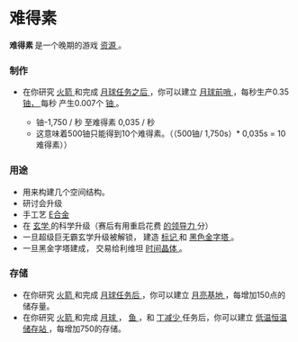 # 难得素
  <p>
<strong>
难得素
</strong>
是一个晚期的游戏
<a href="#Resources">
资源
</a>。
 </p>

### 制作


<ul>
  <li>
  在你研究
<a href="#Technologies#Rocketry">
    火箭
</a>
  和完成
<a href="#Space#Moon_mission">
    月球任务之后
</a>
  ，你可以建立
<a href="#Space#Lunar_Outpost">
    月球前哨
</a>
  ，每秒生产0.35
<a href="#uranium">
    铀，
</a>
  每秒
  产生0.007个
<a href="#uranium">
    铀
</a>
  。
  </li>
  <ul>
<li>
    铀-1,750 / 秒 至难得素 0,035 / 秒
</li>
<li>
    这意味着500铀只能得到10个难得素。（（500铀/ 1,750s）* 0,035s = 10难得素））
</li>
  </ul>
</ul>

### 用途
 
 
<ul>
  <li>
  用来构建几个空间结构。
  </li>
  <li>
  研讨会升级
  </li>
  <li>
  手工艺
<a href="#eludium">
    E合金
</a>
  </li>
  <li>
  在
<a href="#Metaphysics">
    玄学
</a>
  的科学升级（赛后有用重启花费
<a href="#Paragon">
    的领导力
</a>
  分）
  </li>
  <li>
  一旦超级巨无霸玄学升级被解锁，
  建造
<a href="#Religion#Marker">
    标记
</a>
  和
<a href="#Religion#Black_Pyramid">
    黑色金字塔
</a>
  。
  </li>
  <li>
  一旦黑金字塔建成，
  交易给利维坦
<a href="#time+crystal">
    时间晶体
</a>
  。
  </li>
</ul>

### 存储


<ul>
  <li>
  在你研究
<a href="#Technologies#Rocketry">
    火箭
</a>
  和完成
<a href="#Space#Moon_mission">
    月球任务后
</a>
  ，你可以建立
<a href="#Space#Moon_base">
    月亮基地
</a>
  ，每增加150点的储存量。
  </li>
  <li>
  在你研究
<a href="#Technologies#Rocketry">
    火箭
</a>
  和完成
<a href="#Space#Moon_mission">
    月球
</a>
  ，
<a href="#Space#Piscine_mission">
    鱼
</a>
  ，和
<a href="#Space#T_minus_mission">
    丁减少
</a>
  任务后，你可以建立
<a href="#Space#Cryostation">
    低温恒温储存站
</a>
  ，每增加750的存储。
  </li>
</ul>
